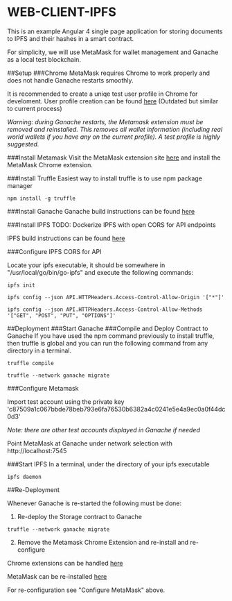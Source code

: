 # WEB-CLIENT-IPFS

This is an example Angular 4 single page application for storing documents to IPFS and their hashes in a smart contract. 

For simplicity, we will use MetaMask for wallet management and Ganache as a local test blockchain.

##Setup
###Chrome
MetaMask requires Chrome to work properly and does not handle Ganache restarts smoothly.

It is recommended to create a uniqe test user profile in Chrome for develoment. User profile creation can be found 
[here](how-to-create-and-manage-multiple-user-profiles-in-chrome.html) (Outdated but similar to current process)

*Warning: during Ganache restarts, the Metamask extension must be removed and reinstalled. 
This removes all wallet information (including real world wallets if you have any on the current profile). A test profile 
is highly suggested.*

###Install Metamask
Visit the MetaMask extension site [here](https://chrome.google.com/webstore/detail/metamask/nkbihfbeogaeaoehlefnkodbefgpgknn?hl=en) 
and install the MetaMask Chrome extension.

###Install Truffle
Easiest way to install truffle is to use npm package manager

```npm install -g truffle```

###Install Ganache
Ganache build instructions can be found [here](https://github.com/trufflesuite/ganache)

###Install IPFS
TODO: Dockerize IPFS with open CORS for API endpoints

IPFS build instructions can be found [here](https://github.com/ipfs/go-ipfs#install)

###Configure IPFS CORS for API

Locate your ipfs executable, it should be somewhere in "/usr/local/go/bin/go-ipfs"
and execute the following commands:

```ipfs init```

```ipfs config --json API.HTTPHeaders.Access-Control-Allow-Origin '["*"]'```

```ipfs config --json API.HTTPHeaders.Access-Control-Allow-Methods '["GET", "POST", "PUT", "OPTIONS"]'```

##Deployment
###Start Ganache
###Compile and Deploy Contract to Ganache
If you have used the npm command previously to install truffle, then truffle is global and you can run the following command from any directory in a terminal.

```truffle compile```

```truffle --network ganache migrate```

###Configure Metamask

Import test account using the private key 'c87509a1c067bbde78beb793e6fa76530b6382a4c0241e5e4a9ec0a0f44dc0d3'

*Note: there are other test accounts displayed in Ganache if needed*

Point MetaMask at Ganache under network selection with http://localhost:7545

###Start IPFS
In a terminal, under the directory of your ipfs executable

```ipfs daemon```

##Re-Deployment

Whenever Ganache is re-started the following must be done:

1) Re-deploy the Storage contract to Ganache

```truffle --network ganache migrate```

2) Remove the Metamask Chrome Extension and re-install and re-configure

Chrome extensions can be handled [here](chrome://extensions/)

MetaMask can be re-installed [here](https://chrome.google.com/webstore/detail/metamask/nkbihfbeogaeaoehlefnkodbefgpgknn?hl=en)

For re-configuration see "Configure MetaMask" above.
